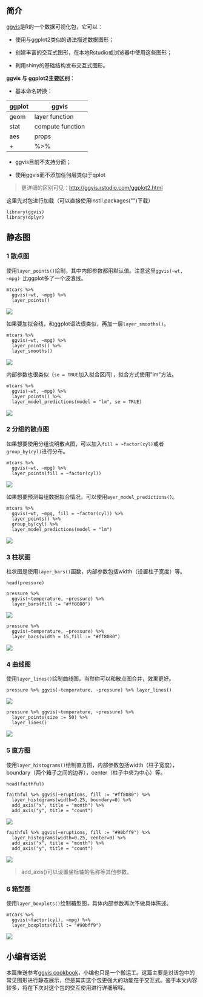 ## 简介
[ggvis](http://ggvis.rstudio.com "ggvis github")是R的一个数据可视化包，它可以：

- 使用与ggplot2类似的语法描述数据图形；

- 创建丰富的交互式图形，在本地Rstudio或浏览器中使用这些图形；

- 利用shiny的基础结构发布交互式图形。

**ggvis 与 ggplot2主要区别**：

- 基本命名转换：

|ggplot|ggvis|
|-|-|
|geom|layer function|
|stat|compute function|
|aes|props|
|+|%>%|

- ggvis目前不支持分面；

- 使用ggvis而不添加任何层类似于qplot

> 更详细的区别可见：<http://ggvis.rstudio.com/ggplot2.html>

这里先对包进行加载（可以直接使用instll.packages("")下载）
```{r message=FALSE, warning=FALSE}
library(ggvis)
library(dplyr)
```

## 静态图

### 1 散点图

使用`layer_points()`绘制，其中内部参数都用默认值。注意这里`ggvis(~wt, ~mpg) `比ggplot多了一个波浪线。
```{r}
mtcars %>% 
  ggvis(~wt, ~mpg) %>% 
  layer_points()
```
![](https://imgkr2.cn-bj.ufileos.com/e05e6ea6-945d-49eb-bf21-eb530501cb53.png?UCloudPublicKey=TOKEN_8d8b72be-579a-4e83-bfd0-5f6ce1546f13&Signature=LXs5vhSIWoeH%252BPk02VPMmv3o4us%253D&Expires=1609416269)



如果要加拟合线，和ggplot语法很类似，再加一层`layer_smooths()`。
```{r}
mtcars %>% 
  ggvis(~wt, ~mpg) %>%
  layer_points() %>%
  layer_smooths()
```

![](https://imgkr2.cn-bj.ufileos.com/a63e61ca-6a9c-4799-9d42-79dfc8eed04b.png?UCloudPublicKey=TOKEN_8d8b72be-579a-4e83-bfd0-5f6ce1546f13&Signature=7HcrOMNKMPjazM9ggUWg0x7w8hI%253D&Expires=1609416281)




内部参数也很类似（`se = TRUE`加入拟合区间），拟合方式使用"lm"方法。
```{r}
mtcars %>% 
  ggvis(~wt, ~mpg) %>%
  layer_points() %>%
  layer_model_predictions(model = "lm", se = TRUE)
```
![](https://imgkr2.cn-bj.ufileos.com/2c4cf0e9-942d-40d2-badc-62badaa1cfe3.png?UCloudPublicKey=TOKEN_8d8b72be-579a-4e83-bfd0-5f6ce1546f13&Signature=RTssV26FflgDOGONU21qxGqIk%252BM%253D&Expires=1609416292)


### 2 分组的散点图

如果想要使用分组说明散点图，可以加入`fill = ~factor(cyl)`或者`group_by(cyl)`进行分布。
```{r}
mtcars %>% 
  ggvis(~wt, ~mpg) %>% 
  layer_points(fill = ~factor(cyl))
```
![](https://imgkr2.cn-bj.ufileos.com/6c6425a9-1eab-4807-8c42-252c0e230820.png?UCloudPublicKey=TOKEN_8d8b72be-579a-4e83-bfd0-5f6ce1546f13&Signature=fs0d49JC85yxV8PF3rfmpE0ghmw%253D&Expires=1609415742)

如果想要预测每组数据拟合情况，可以使用`ayer_model_predictions()`。
```{r}
mtcars %>% 
  ggvis(~wt, ~mpg, fill = ~factor(cyl)) %>% 
  layer_points() %>% 
  group_by(cyl) %>% 
  layer_model_predictions(model = "lm")
```

![](https://imgkr2.cn-bj.ufileos.com/736edb8b-4921-40e7-a29b-81e9f7b738bf.png?UCloudPublicKey=TOKEN_8d8b72be-579a-4e83-bfd0-5f6ce1546f13&Signature=pLrTlICigwIqryUu%252F8g4rT7sqI8%253D&Expires=1609415748)

### 3 柱状图

柱状图是使用`layer_bars()`函数，内部参数包括width（设置柱子宽度）等。

```{r}
head(pressure)

pressure %>% 
  ggvis(~temperature, ~pressure) %>%
  layer_bars(fill := "#ff8080")
```
![](https://imgkr2.cn-bj.ufileos.com/9be6d335-8709-416c-8f15-bfd60895602e.png?UCloudPublicKey=TOKEN_8d8b72be-579a-4e83-bfd0-5f6ce1546f13&Signature=sOXRDgS2IAgJRChrA%252FQunzIBaNg%253D&Expires=1609415753)
```{r}
pressure %>% 
  ggvis(~temperature, ~pressure) %>%
  layer_bars(width = 15,fill := "#ff8080")
```
![](https://imgkr2.cn-bj.ufileos.com/ea13652f-f47f-420b-9290-b26f6acfc6d9.png?UCloudPublicKey=TOKEN_8d8b72be-579a-4e83-bfd0-5f6ce1546f13&Signature=zs%252BCjmsAMfs6y8J6SiXRrQvdNHg%253D&Expires=1609415758)
### 4 曲线图

使用`layer_lines()`绘制曲线图，当然你可以和散点图合并，效果更好。
```{r}
pressure %>% ggvis(~temperature, ~pressure) %>% layer_lines()
```
![](https://imgkr2.cn-bj.ufileos.com/618bc22c-12d7-4d3a-be90-3369f086c589.png?UCloudPublicKey=TOKEN_8d8b72be-579a-4e83-bfd0-5f6ce1546f13&Signature=gC7M9I7zFB5mlE2DtswbIWI1pFM%253D&Expires=1609415765)


```{r}
pressure %>% ggvis(~temperature, ~pressure) %>%
  layer_points(size := 50) %>% 
  layer_lines()
```
![](https://imgkr2.cn-bj.ufileos.com/07d3bb9d-8610-45e7-a1e4-33cb85ec3349.png?UCloudPublicKey=TOKEN_8d8b72be-579a-4e83-bfd0-5f6ce1546f13&Signature=wWoV7E%252F8mLO%252F6MP0bynE3nTRglY%253D&Expires=1609415771)



### 5 直方图
使用`layer_histograms()`绘制直方图，内部参数包括width（柱子宽度），boundary（两个箱子之间的边界），center（柱子中央为中心）等。

```{r}
head(faithful)

faithful %>% ggvis(~eruptions, fill := "#ff8080") %>%
  layer_histograms(width=0.25, boundary=0) %>% 
  add_axis("x", title = "month") %>%
  add_axis("y", title = "count")

```

![](https://imgkr2.cn-bj.ufileos.com/9d792a91-74c5-4b68-9488-a5ed9821a5b6.png?UCloudPublicKey=TOKEN_8d8b72be-579a-4e83-bfd0-5f6ce1546f13&Signature=LIfmPNVBe0FVYDGuU%252FvyK%252BmUiUA%253D&Expires=1609415818)



```{r}
faithful %>% ggvis(~eruptions, fill := "#90bff9") %>%
  layer_histograms(width=0.25, center=0) %>% 
  add_axis("x", title = "month") %>%
  add_axis("y", title = "count")
```

![](https://imgkr2.cn-bj.ufileos.com/09cb5684-f255-43fc-91ac-c5171157e4a2.png?UCloudPublicKey=TOKEN_8d8b72be-579a-4e83-bfd0-5f6ce1546f13&Signature=HkPrRKYfaZWYtRUnisPymCIEsFQ%253D&Expires=1609415823)


> add_axis()可以设置坐标轴的名称等其他参数。

### 6 箱型图

使用`layer_boxplots()`绘制箱型图，具体内部参数再次不做具体陈述。

```{r}
mtcars %>% 
  ggvis(~factor(cyl), ~mpg) %>% 
  layer_boxplots(fill := "#90bff9") 
```

![](https://imgkr2.cn-bj.ufileos.com/35f114a1-6a53-4b5d-a8d8-8086b891d524.png?UCloudPublicKey=TOKEN_8d8b72be-579a-4e83-bfd0-5f6ce1546f13&Signature=v9oowcqbxPwcZ3i%252FKA%252BnY0cXj%252FE%253D&Expires=1609415827)


## 小编有话说

本篇推送参考[ggvis cookbook](http://ggvis.rstudio.com/cookbook.html "ggvis cookbook")，小编也只是一个搬运工。这篇主要是对该包中的常见图形进行静态展示，但是其实这个包更强大的功能在于交互式。鉴于本文内容较多，将在下次对这个包的交互使用进行详细解释。


